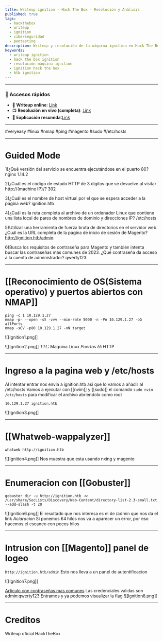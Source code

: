 ```yaml
---
title: Writeup ignition - Hack The Box - Resolución y Análisis
published: true
tags:
  - hackthebox
  - writeup
  - ignition
  - ciberseguridad
  - pentesting
description: Writeup y resolución de la máquina ignition en Hack The Box.
keywords:
  - writeup ignition
  - hack the box ignition
  - resolución máquina ignition
  - ignition hack the box
  - htb ignition
---
```

-------
### 🔗 Accesos rápidos

- 📄 **Writeup online**: [Link](https://publish.obsidian.md/bunzopy/HTB/SuperFacil/Tier+1/Linux/Ignition)
- 📺 **Resolución en vivo (completa)**: [Link](https://www.youtube.com/watch?v=qReqqSTN_UU) 
- 🧠 **Explicación resumida**:[Link](https://www.youtube.com/watch?v=pVuEhCZW8Xs)

----

#veryeasy #linux #nmap #ping #magento #sudo #/etc/hosts 

---
# Guided Mode

1)¿Qué versión del servicio se encuentra ejecutándose en el puerto 80?
	nginx 1.14.2

2)¿Cuál es el código de estado HTTP de 3 dígitos que se devuelve al visitar http://{machine IP}/?
	302

3)¿Cuál es el nombre de host virtual por el que se espera acceder a la página web?
	ignition.htb

4)¿Cuál es la ruta completa al archivo de un ordenador Linux que contiene una lista local de pares de nombres de dominio y direcciones IP?
	/etc/hosts
	
5)Utilizar una herramienta de fuerza bruta de directorios en el servidor web. ¿Cuál es la URL completa de la página de inicio de sesión de Magento?
	http://ignition.htb/admin

6)Busca los requisitos de contraseña para Magento y también intenta buscar las contraseñas más comunes de 2023. ¿Qué contraseña da acceso a la cuenta de administrador?
	qwerty123

--------
# [[Reconocimiento de OS(Sistema operativo) y puertos abiertos con NMAP]]

```shell
ping -c 1 10.129.1.27
nmap -p- --open -sS -vvv --min-rate 5000 -n -Pn 10.129.1.27 -oG allPorts
nmap -sCV -p80 10.129.1.27 -oN target
```

![[Ignition1.png]]

![[Ignition2.png]]
*TTL:* Maquina Linux
*Puertos*
	`80` HTTP

-------
# Ingreso a la pagina web y /etc/hosts

Al intentar entrar nos envia a ignition.htb asi que lo vamos a añadir al /etc/hosts
Vamos a ejecutar con [[nvim]] y [[sudo]] el comando `sudo nvim /etc/hosts` para modificar el archivo abriendolo como root
```
10.129.1.27 ignition.htb
```

![[Ignition3.png]]

------
# [[Whatweb-wappalyzer]]

```
whatweb http://ignition.htb
```

![[Ignition4.png]]
Nos muestra que esta usando nxing y magento

----
# Enumeracion con [[Gobuster]]

```shell
gobuster dir -u http://ignition.htb -w /usr/share/SecLists/Discovery/Web-Content/directory-list-2.3-small.txt --add-slash -t 20
```

![[Ignition6.png]]
El resultado que nos interesa es el de /admin que nos da el link
*Aclaracion* Si ponemos 64 hilos nos va a aparecer un error, por eso hacemos el escaneo con pocos hilos

-----
# Intrusion con [[Magento]] panel de logeo 

`http://ignition.htb/admin`
Esto nos lleva a un panel de autentificacion

![[Ignition7.png]]

[Articulo con contraseñas mas comunes](https://cybernews.com/best-password-managers/most-common-passwords/)
Las credenciales validas son admin:qwerty123
Entramos y ya podemos visualizar la flag
![[Ignition8.png]]

-----
# Creditos
Writeup oficial HackTheBox
